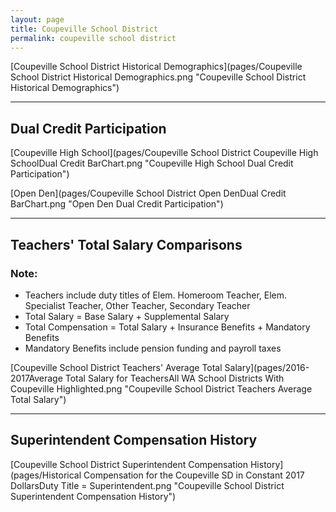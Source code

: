 ```yaml
---
layout: page
title: Coupeville School District
permalink: coupeville school district
---
```



[Coupeville School District Historical Demographics](pages/Coupeville School District Historical Demographics.png "Coupeville School District Historical Demographics")

___

## Dual Credit Participation

[Coupeville High School](pages/Coupeville School District Coupeville High SchoolDual Credit BarChart.png "Coupeville High School Dual Credit Participation")

[Open Den](pages/Coupeville School District Open DenDual Credit BarChart.png "Open Den Dual Credit Participation")


___

## Teachers' Total Salary Comparisons
### Note:
- Teachers include duty titles of Elem. Homeroom Teacher, Elem. Specialist Teacher, Other Teacher, Secondary Teacher
- Total Salary = Base Salary + Supplemental Salary
- Total Compensation = Total Salary + Insurance Benefits + Mandatory Benefits
- Mandatory Benefits include pension funding and payroll taxes

[Coupeville School District Teachers' Average Total Salary](pages/2016-2017Average Total Salary for TeachersAll WA School Districts With Coupeville Highlighted.png "Coupeville School District Teachers Average Total Salary")


___

## Superintendent Compensation History

[Coupeville School District Superintendent Compensation History](pages/Historical Compensation for the Coupeville SD in Constant 2017 DollarsDuty Title = Superintendent.png "Coupeville School District Superintendent Compensation History")

